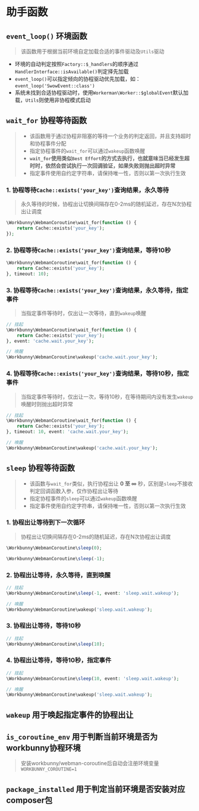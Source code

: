 # 助手函数

## `event_loop()` 环境函数

> 该函数用于根据当前环境自定加载合适的事件驱动及`Utils`驱动

- 环境的自动判定按照`Factory::$_handlers`的顺序通过`HandlerInterface::isAvailable()`判定择先加载
- `event_loop()`可以指定倾向的协程驱动优先加载，如：`event_loop('SwowEvent::class')`
- 系统未找到合适协程驱动时，使用`Workerman\Worker::$globalEvent`默认加载，`Utils`则使用非协程模式启动

## `wait_for` 协程等待函数

> - 该函数用于通过协程非阻塞的等待一个业务的判定返回，并且支持超时和协程事件分配
> - 指定协程事件的`wait_for`可以通过`wakeup`函数唤醒
> - **`wait_for`使用类似`Best Effort`的方式去执行，也就意味当已经发生超时时，依然会尝试执行一次回调验证，如果失败则抛出超时异常**
> - 指定事件使用自约定字符串，请保持唯一性，否则以第一次执行生效

### 1. 协程等待`Cache::exists('your_key')`查询结果，永久等待

> 永久等待的时候，协程出让切换间隔存在0-2ms的随机延迟，存在N次协程出让调度

```php
\Workbunny\WebmanCoroutine\wait_for(function () {
    return Cache::exists('your_key');
});

```
### 2. 协程等待`Cache::exists('your_key')`查询结果，等待10秒

```php
\Workbunny\WebmanCoroutine\wait_for(function () {
    return Cache::exists('your_key');
}, timeout: 10);

```

### 3. 协程等待`Cache::exists('your_key')`查询结果，永久等待，指定事件

> 当指定事件等待时，仅出让一次等待，直到`wakeup`唤醒

```php
// 挂起
\Workbunny\WebmanCoroutine\wait_for(function () {
    return Cache::exists('your_key');
}, event: 'cache.wait.your_key');

// 唤醒
\Workbunny\WebmanCoroutine\wakeup('cache.wait.your_key');

```

### 4. 协程等待`Cache::exists('your_key')`查询结果，等待10秒，指定事件

> 当指定事件等待时，仅出让一次，等待10秒，在等待期间内没有发生`wakeup`唤醒时则抛出超时异常

```php
// 挂起
\Workbunny\WebmanCoroutine\wait_for(function () {
    return Cache::exists('your_key');
}, timeout: 10, event: 'cache.wait.your_key');

// 唤醒
\Workbunny\WebmanCoroutine\wakeup('cache.wait.your_key');

```

## `sleep` 协程等待函数

> - 该函数与`wait_for`类似，执行协程出让 **0 至 ∞** 秒，区别是`sleep`不接收判定回调函数入参，仅作协程出让等待
> - 指定协程事件的`sleep`可以通过`wakeup`函数唤醒
> - 指定事件使用自约定字符串，请保持唯一性，否则以第一次执行生效

### 1. 协程出让等待到下一次循环

> 协程出让切换间隔存在0-2ms的随机延迟，存在N次协程出让调度

```php
\Workbunny\WebmanCoroutine\sleep(0);

\Workbunny\WebmanCoroutine\sleep(-1);

```
### 2. 协程出让等待，永久等待，直到唤醒

```php
// 挂起
\Workbunny\WebmanCoroutine\sleep(-1, event: 'sleep.wait.wakeup');

// 唤醒
\Workbunny\WebmanCoroutine\wakeup('sleep.wait.wakeup');

```

### 3. 协程出让等待，等待10秒

```php
// 挂起
\Workbunny\WebmanCoroutine\sleep(10);

```

### 4. 协程出让等待，等待10秒，指定事件

```php
// 挂起
\Workbunny\WebmanCoroutine\sleep(10, event: 'sleep.wait.wakeup');

// 唤醒
\Workbunny\WebmanCoroutine\wakeup('sleep.wait.wakeup');

```

## `wakeup` 用于唤起指定事件的协程出让

## `is_coroutine_env` 用于判断当前环境是否为workbunny协程环境

> 安装workbunny/webman-coroutine后自动会注册环境变量`WORKBUNNY_COROUTINE=1`

## `package_installed` 用于判定当前环境是否安装对应composer包
